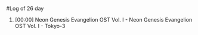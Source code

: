 #Log of 26 day

1. [00:00] Neon Genesis Evangelion OST Vol. I - Neon Genesis Evangelion OST Vol. I - Tokyo-3
